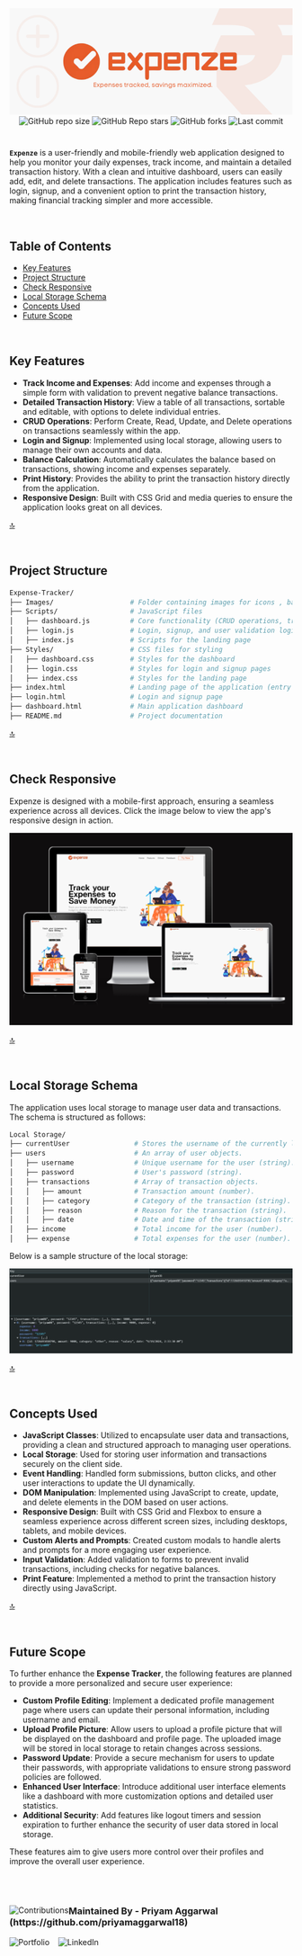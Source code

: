 <div align="center">
  <img src="./Images/expenze.png" alt="banner" />
</div>
<div align="center">
  <img alt="GitHub repo size" src="https://img.shields.io/github/repo-size/priyamaggarwal18/Expense-Tracker?style=for-the-badge&color=orange">
  <img alt="GitHub Repo stars" src="https://img.shields.io/github/stars/priyamaggarwal18/Expense-Tracker?style=for-the-badge&color=orange">
  <img alt="GitHub forks" src="https://img.shields.io/github/forks/priyamaggarwal18/Expense-Tracker?style=for-the-badge&color=orange">
  <img alt="Last commit" src="https://img.shields.io/github/last-commit/priyamaggarwal18/Expense-Tracker?style=for-the-badge&color=orange">
</div>



# 

**```Expenze```** is a user-friendly and mobile-friendly web application designed to help you monitor your daily expenses, track income, and maintain a detailed transaction history. With a clean and intuitive dashboard, users can easily add, edit, and delete transactions. The application includes features such as login, signup, and a convenient option to print the transaction history, making financial tracking simpler and more accessible.


<br>

## Table of Contents

- [Key Features](#key-features)
- [Project Structure](#project-structure)
- [Check Responsive](#check-responsive)
- [Local Storage Schema](#local-storage-schema)
- [Concepts Used](#concepts-used)
- [Future Scope](#future-scope)

<br>

## Key Features

- **Track Income and Expenses**: Add income and expenses through a simple form with validation to prevent negative balance transactions.
- **Detailed Transaction History**: View a table of all transactions, sortable and editable, with options to delete individual entries.
- **CRUD Operations**: Perform Create, Read, Update, and Delete operations on transactions seamlessly within the app.
- **Login and Signup**: Implemented using local storage, allowing users to manage their own accounts and data.
- **Balance Calculation**: Automatically calculates the balance based on transactions, showing income and expenses separately.
- **Print History**: Provides the ability to print the transaction history directly from the application.
- **Responsive Design**: Built with CSS Grid and media queries to ensure the application looks great on all devices.


[🔝](#table-of-contents)

<br>

## Project Structure 

```bash
Expense-Tracker/
├── Images/                   # Folder containing images for icons , backgrounds etc.
├── Scripts/                  # JavaScript files
│   ├── dashboard.js          # Core functionality (CRUD operations, transaction handling , print history)
│   ├── login.js              # Login, signup, and user validation logic
│   ├── index.js              # Scripts for the landing page
├── Styles/                   # CSS files for styling
│   ├── dashboard.css         # Styles for the dashboard
│   ├── login.css             # Styles for login and signup pages
│   ├── index.css             # Styles for the landing page
├── index.html                # Landing page of the application (entry point)
├── login.html                # Login and signup page
├── dashboard.html            # Main application dashboard
├── README.md                 # Project documentation
```
[🔝](#table-of-contents)

<br>

## Check Responsive

Expenze is designed with a mobile-first approach, ensuring a seamless experience across all devices. Click the image below to view the app's responsive design in action.

<div align="center">
  <a href="https://ui.dev/amiresponsive?url=https://priyamaggarwal18.github.io/Expense-Tracker/" target="_blank">
    <img src="./Images/responsive.png" alt="Responsive design demonstration" />
  </a>
</div>

[🔝](#table-of-contents)

<br>

## Local Storage Schema

The application uses local storage to manage user data and transactions. The schema is structured as follows:

```bash
Local Storage/
├── currentUser                # Stores the username of the currently logged-in user as a string.
├── users                      # An array of user objects.
│   ├── username               # Unique username for the user (string).
│   ├── password               # User's password (string).
│   ├── transactions           # Array of transaction objects.
│   │   ├── amount             # Transaction amount (number).
│   │   ├── category           # Category of the transaction (string).
│   │   ├── reason             # Reason for the transaction (string).
│   │   ├── date               # Date and time of the transaction (string).
│   ├── income                 # Total income for the user (number).
│   ├── expense                # Total expenses for the user (number).
```
Below is a sample structure of the local storage:

<div align="center">
  <img src="./Images/local_storage.png" alt="Local Storage Schema Example" />
</div>

[🔝](#table-of-contents)

<br>

## Concepts Used

- **JavaScript Classes**: Utilized to encapsulate user data and transactions, providing a clean and structured approach to managing user operations.
- **Local Storage**: Used for storing user information and transactions securely on the client side.
- **Event Handling**: Handled form submissions, button clicks, and other user interactions to update the UI dynamically.
- **DOM Manipulation**: Implemented using JavaScript to create, update, and delete elements in the DOM based on user actions.
- **Responsive Design**: Built with CSS Grid and Flexbox to ensure a seamless experience across different screen sizes, including desktops, tablets, and mobile devices.
- **Custom Alerts and Prompts**: Created custom modals to handle alerts and prompts for a more engaging user experience.
- **Input Validation**: Added validation to forms to prevent invalid transactions, including checks for negative balances.
- **Print Feature**: Implemented a method to print the transaction history directly using JavaScript.

[🔝](#table-of-contents)

<br>

## Future Scope
To further enhance the **Expense Tracker**, the following features are planned to provide a more personalized and secure user experience:

- **Custom Profile Editing**: Implement a dedicated profile management page where users can update their personal information, including username and email.
- **Upload Profile Picture**: Allow users to upload a profile picture that will be displayed on the dashboard and profile page. The uploaded image will be stored in local storage to retain changes across sessions.
- **Password Update**: Provide a secure mechanism for users to update their passwords, with appropriate validations to ensure strong password policies are followed.
- **Enhanced User Interface**: Introduce additional user interface elements like a dashboard with more customization options and detailed user statistics.
- **Additional Security**: Add features like logout timers and session expiration to further enhance the security of user data stored in local storage.

These features aim to give users more control over their profiles and improve the overall user experience.

<br>

# 
<div>
  <img src="https://contrib.rocks/image?repo=priyamaggarwal18/Game_Hub1" alt="Contributions" align="left">
  <h3 align="left">Maintained By - Priyam Aggarwal (https://github.com/priyamaggarwal18)</h3>
    <a href="https://priyamaggarwal18.github.io/Portfolio2.0/" target="_blank" style="text-decoration: none;">
    <img src="https://img.shields.io/badge/Portfolio-%23000000.svg?style=for-the-badge&logo=web&logoColor=white" alt="Portfolio">
  </a>&nbsp&nbsp;
  <a href="https://www.linkedin.com/in/priyamaggarwal" target="_blank" style="text-decoration: none;">
  <img src="https://img.shields.io/badge/LinkedIn-%230077B5.svg?style=for-the-badge&logo=linkedin&logoColor=white" alt="LinkedIn">
</a>&nbsp&nbsp;
</div>
